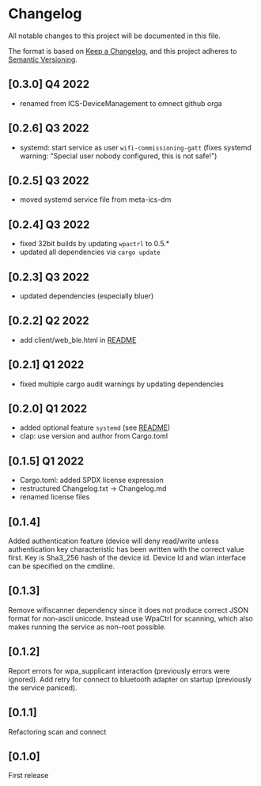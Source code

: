 # Changelog

All notable changes to this project will be documented in this file.

The format is based on [Keep a Changelog](https://keepachangelog.com/en/1.0.0/),
and this project adheres to [Semantic Versioning](https://semver.org/spec/v2.0.0.html).

## [0.3.0] Q4 2022
- renamed from ICS-DeviceManagement to omnect github orga

## [0.2.6] Q3 2022
- systemd: start service as user `wifi-commissioning-gatt`
  (fixes systemd warning: "Special user nobody configured, this is not safe!")

## [0.2.5] Q3 2022
- moved systemd service file from meta-ics-dm

## [0.2.4] Q3 2022
- fixed 32bit builds by updating `wpactrl` to 0.5.*
- updated all dependencies via `cargo update`

## [0.2.3] Q3 2022
- updated dependencies (especially bluer)

## [0.2.2] Q2 2022
- add client/web_ble.html in [README](./README.md)

## [0.2.1] Q1 2022
- fixed multiple cargo audit warnings by updating dependencies

## [0.2.0] Q1 2022
- added optional feature `systemd` (see [README](./README.md))
- clap: use version and author from Cargo.toml

## [0.1.5] Q1 2022
- Cargo.toml: added SPDX license expression
- restructured Changelog.txt -> Changelog.md
- renamed license files

## [0.1.4]
Added authentication feature (device will deny read/write unless authentication key characteristic has been written with the correct value first.
Key is Sha3_256 hash of the device id.
Device Id and wlan interface can be specified on the cmdline.

## [0.1.3]
Remove wifiscanner dependency since it does not produce correct JSON format for non-ascii unicode.
Instead use WpaCtrl for scanning, which also makes running the service as non-root possible.

## [0.1.2]
Report errors for wpa_supplicant interaction (previously errors were ignored).
Add retry for connect to bluetooth adapter on startup (previously the service paniced).

## [0.1.1]
Refactoring scan and connect

## [0.1.0]
First release
